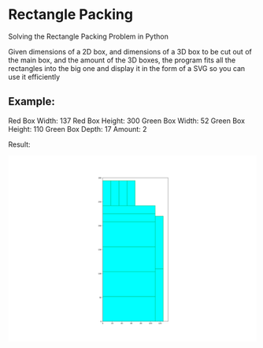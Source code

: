 # Rectangle Packing
Solving the Rectangle Packing Problem in Python

Given dimensions of a 2D box, and dimensions of a 3D box to be cut out of the main box, and the amount of the 3D boxes, the program fits all the rectangles into the big one and display it in the form of a SVG so you can use it efficiently

## Example:
Red Box Width: 137
Red Box Height: 300
Green Box Width: 52
Green Box Height: 110
Green Box Depth: 17
Amount: 2


Result:

![example](./test.png)